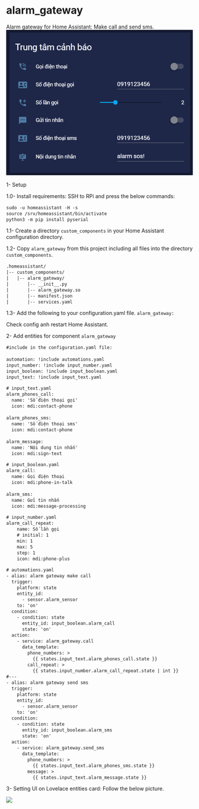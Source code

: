 # alarm_gateway
Alarm gateway for Home Assistant: Make call and send sms.
![](https://github.com/ExlLab/alarm_gateway/blob/master/alarm_gateway.png)

1- Setup

1.0- Install requirements:
SSH to RPi and press the below commands:
```
sudo -u homeassistant -H -s
source /srv/homeassistant/bin/activate
python3 -m pip install pyserial
```

1.1- Create a directory ```custom_components``` in your Home Assistant configuration directory.

1.2- Copy ```alarm_gateway``` from this project including all files into the directory ```custom_components```.
```
.homeassistant/
|-- custom_components/
|   |-- alarm_gateway/
|       |-- __init__.py
|       |-- alarm_gateway.so
|       |-- manifest.json
|       |-- services.yaml
```
1.3- Add the following to your configuration.yaml file.
```alarm_gateway:```

Check config anh restart Home Assistant.

2- Add entities for component ```alarm_gateway```

```
#include in the configuration.yaml file:

automation: !include automations.yaml
input_number: !include input_number.yaml
input_boolean: !include input_boolean.yaml
input_text: !include input_text.yaml
```

```
# input_text.yaml
alarm_phones_call:
  name: 'Số điện thoại gọi'
  icon: mdi:contact-phone 
  
alarm_phones_sms:
  name: 'Số điện thoại sms'
  icon: mdi:contact-phone
  
alarm_message:
  name: 'Nội dung tin nhắn'
  icon: mdi:sign-text 
```

```
# input_boolean.yaml
alarm_call:
  name: Gọi điện thoại
  icon: mdi:phone-in-talk

alarm_sms:
  name: Gửi tin nhắn
  icon: mdi:message-processing  
```

```
# input_number.yaml
alarm_call_repeat:
    name: Số lần gọi
    # initial: 1
    min: 1
    max: 5
    step: 1
    icon: mdi:phone-plus 
```

```
# automations.yaml
- alias: alarm gateway make call
  trigger:
    platform: state
    entity_id: 
      - sensor.alarm_sensor 
    to: 'on'
  condition:
    - condition: state
      entity_id: input_boolean.alarm_call
      state: 'on'    
  action:
    - service: alarm_gateway.call
      data_template:
        phone_numbers: >
          {{ states.input_text.alarm_phones_call.state }}
        call_repeat: > 
          {{ states.input_number.alarm_call_repeat.state | int }}
#---
- alias: alarm gateway send sms
  trigger:
    platform: state
    entity_id: 
      - sensor.alarm_sensor
    to: 'on'
  condition:
    - condition: state
      entity_id: input_boolean.alarm_sms
      state: 'on'    
  action:
    - service: alarm_gateway.send_sms
      data_template:
        phone_numbers: >
          {{ states.input_text.alarm_phones_sms.state }}
        message: >
          {{ states.input_text.alarm_message.state }}
```          
3- Setting UI on Lovelace entities card:
Follow the below picture.

![](https://github.com/ExlLab/alarm_gateway/blob/master/lovelace_stetup.png)
